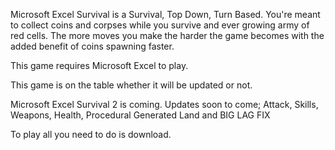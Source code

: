 Microsoft Excel Survival is a Survival, Top Down, Turn Based. You're meant to collect coins and corpses while you survive and ever growing army of red cells.
The more moves you make the harder the game becomes with the added benefit of coins spawning faster.

This game requires Microsoft Excel to play.

This game is on the table whether it will be updated or not.

Microsoft Excel Survival 2 is coming. Updates soon to come; Attack, Skills, Weapons, Health, Procedural Generated Land and BIG LAG FIX

To play all you need to do is download.
